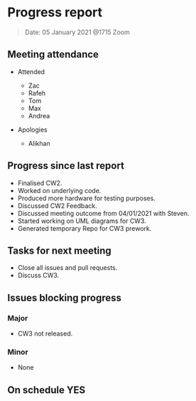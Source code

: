 <!-- File name must be Year-Month-Date.md
e.g. 2020-10-12.md -->

<!--One report per week Minimum!-->
# Progress report

> Date: 05 January 2021 @1715 Zoom

<!--Names of those who attended the meeting, CSV-->
## Meeting attendance

- Attended
  - Zac
  - Rafeh
  - Tom
  - Max
  - Andrea

- Apologies
  - Alikhan
  
## Progress since last report
<!--What have you done ?-->
<!--Single line bullet point-->

- Finalised CW2.
- Worked on underlying code.
- Produced more hardware for testing purposes.
- Discussed CW2 Feedback.
- Discussed meeting outcome from 04/01/2021 with Steven.
- Started working on UML diagrams for CW3.
- Generated temporary Repo for CW3 prework.

## Tasks for next meeting
<!--What will you do before the next?-->
<!--Single line bullet point-->

- Close all issues and pull requests.
- Discuss CW3.

## Issues blocking progress

### Major

- CW3 not released.

### Minor

- None

<!--Pick one-->
<!--## On schedule: YES-->
<!--## On schedule: NO-->

## On schedule YES
